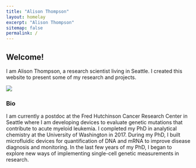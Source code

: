 ```yaml
---
title: "Alison Thompson"
layout: homelay
excerpt: "Alison Thompson"
sitemap: false
permalink: /
---
```


## Welcome!  
I am Alison Thompson, a research scientist living in Seattle.  I created this website to present some of my research and projects.

![]({{"/images/Alison_Thompson.png"|absolute_url}})  

### Bio  

I am currently a postdoc at the Fred Hutchinson Cancer Research Center in Seattle where I am developing devices to evaluate genetic mutations that contribute to acute myeloid leukemia.  I completed my PhD in analytical chemistry at the University of Washington in 2017.  During my PhD, I built microfluidic devices for quantification of DNA and mRNA to improve disease diagnosis and monitoring.  In the last few years of my PhD, I began to explore new ways of implementing single-cell genetic measurements in research.  
